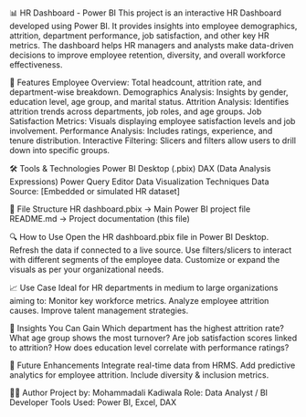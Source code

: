 📊 HR Dashboard - Power BI
This project is an interactive HR Dashboard developed using Power BI. It provides insights into employee demographics, attrition, department performance, job satisfaction, and other key HR metrics. The dashboard helps HR managers and analysts make data-driven decisions to improve employee retention, diversity, and overall workforce effectiveness.


🧩 Features
Employee Overview: Total headcount, attrition rate, and department-wise breakdown.
Demographics Analysis: Insights by gender, education level, age group, and marital status.
Attrition Analysis: Identifies attrition trends across departments, job roles, and age groups.
Job Satisfaction Metrics: Visuals displaying employee satisfaction levels and job involvement.
Performance Analysis: Includes ratings, experience, and tenure distribution.
Interactive Filtering: Slicers and filters allow users to drill down into specific groups.


🛠️ Tools & Technologies
Power BI Desktop (.pbix)
DAX (Data Analysis Expressions)
Power Query Editor
Data Visualization Techniques
Data Source: [Embedded or simulated HR dataset]


📁 File Structure
HR dashboard.pbix → Main Power BI project file
README.md → Project documentation (this file)


🔍 How to Use
Open the HR dashboard.pbix file in Power BI Desktop.
Refresh the data if connected to a live source.
Use filters/slicers to interact with different segments of the employee data.
Customize or expand the visuals as per your organizational needs.


📈 Use Case
Ideal for HR departments in medium to large organizations aiming to:
Monitor key workforce metrics.
Analyze employee attrition causes.
Improve talent management strategies.


🧠 Insights You Can Gain
Which department has the highest attrition rate?
What age group shows the most turnover?
Are job satisfaction scores linked to attrition?
How does education level correlate with performance ratings?


📌 Future Enhancements
Integrate real-time data from HRMS.
Add predictive analytics for employee attrition.
Include diversity & inclusion metrics.


👨‍💼 Author
Project by: Mohammadali Kadiwala
Role: Data Analyst / BI Developer
Tools Used: Power BI, Excel, DAX

